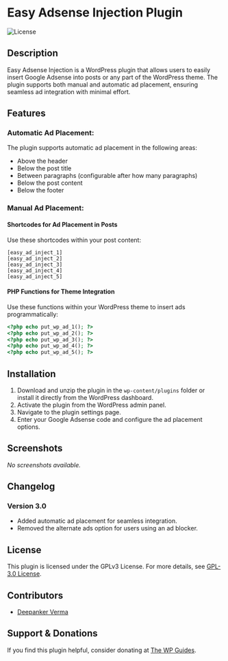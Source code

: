 # Easy Adsense Injection Plugin

![License](https://img.shields.io/badge/license-GPLv3-blue.svg)

## Description

Easy Adsense Injection is a WordPress plugin that allows users to easily insert Google Adsense into posts or any part of the WordPress theme. The plugin supports both manual and automatic ad placement, ensuring seamless ad integration with minimal effort.

## Features

### **Automatic Ad Placement:**
The plugin supports automatic ad placement in the following areas:
- Above the header
- Below the post title
- Between paragraphs (configurable after how many paragraphs)
- Below the post content
- Below the footer

### **Manual Ad Placement:**

#### **Shortcodes for Ad Placement in Posts**
Use these shortcodes within your post content:

```
[easy_ad_inject_1]
[easy_ad_inject_2]
[easy_ad_inject_3]
[easy_ad_inject_4]
[easy_ad_inject_5]
```

#### **PHP Functions for Theme Integration**
Use these functions within your WordPress theme to insert ads programmatically:

```php
<?php echo put_wp_ad_1(); ?>
<?php echo put_wp_ad_2(); ?>
<?php echo put_wp_ad_3(); ?>
<?php echo put_wp_ad_4(); ?>
<?php echo put_wp_ad_5(); ?>
```

## Installation

1. Download and unzip the plugin in the `wp-content/plugins` folder or install it directly from the WordPress dashboard.
2. Activate the plugin from the WordPress admin panel.
3. Navigate to the plugin settings page.
4. Enter your Google Adsense code and configure the ad placement options.

## Screenshots

_No screenshots available._

## Changelog

### Version 3.0
- Added automatic ad placement for seamless integration.
- Removed the alternate ads option for users using an ad blocker.

## License

This plugin is licensed under the GPLv3 License. For more details, see [GPL-3.0 License](https://www.gnu.org/licenses/gpl-3.0.html).

## Contributors

- [Deepanker Verma](https://thewpguides.com/)

## Support & Donations

If you find this plugin helpful, consider donating at [The WP Guides](https://thewpguides.com/).
